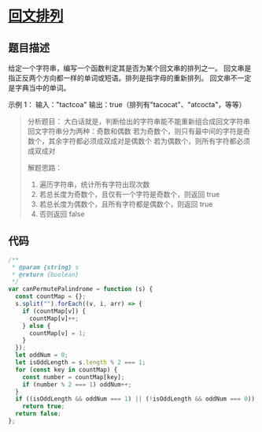 # [回文排列](https://leetcode.cn/problems/palindrome-permutation-lcci)

## 题目描述

给定一个字符串，编写一个函数判定其是否为某个回文串的排列之一。
回文串是指正反两个方向都一样的单词或短语。排列是指字母的重新排列。
回文串不一定是字典当中的单词。

示例 1：
输入："tactcoa"
输出：true（排列有"tacocat"、"atcocta"，等等）

> 分析题目：
> 大白话就是，判断给出的字符串能不能重新组合成回文字符串
> 回文字符串分为两种：奇数和偶数
> 若为奇数个，则只有最中间的字符是奇数个，其余字符都必须成双成对是偶数个
> 若为偶数个，则所有字符都必须成双成对
>
> 解题思路：
>
> 1. 遍历字符串，统计所有字符出现次数
> 2. 若总长度为奇数个，且仅有一个字符是奇数个，则返回 true
> 3. 若总长度为偶数个，且所有字符都是偶数个，则返回 true
> 4. 否则返回 false

## 代码

```javascript
/**
 * @param {string} s
 * @return {boolean}
 */
var canPermutePalindrome = function (s) {
  const countMap = {};
  s.split("").forEach((v, i, arr) => {
    if (countMap[v]) {
      countMap[v]++;
    } else {
      countMap[v] = 1;
    }
  });
  let oddNum = 0;
  let isOddLength = s.length % 2 === 1;
  for (const key in countMap) {
    const number = countMap[key];
    if (number % 2 === 1) oddNum++;
  }
  if ((isOddLength && oddNum === 1) || (!isOddLength && oddNum === 0))
    return true;
  return false;
};
```

